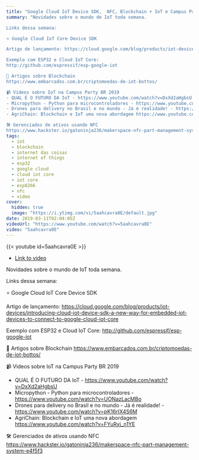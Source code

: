 ```yaml
---
title: "Google Cloud IoT Device SDK,  NFC, Blockchain + IoT e Campus Party - Novidades IoT #1"
summary: "Novidades sobre o mundo de IoT toda semana.

Links dessa semana:

⭐️ Google Cloud IoT Core Device SDK

Artigo de lançamento: https://cloud.google.com/blog/products/iot-devices/introducing-cloud-iot-device-sdk-a-new-way-for-embedded-iot-devices-to-connect-to-google-cloud-iot-core

Exemplo com ESP32 e Cloud IoT Core:
http://github.com/espressif/esp-google-iot

📝 Artigos sobre Blockchain
https://www.embarcados.com.br/criptomoedas-de-iot-bottos/

📹 Videos sobre IoT na Campus Party BR 2019
- QUAL É O FUTURO DA IoT - https://www.youtube.com/watch?v=DxXd2aHgbsU
- Micropython - Python para microcontroladores - https://www.youtube.com/watch?v=UONazLacMBo
- Drones para delivery no Brasil e no mundo - Já é realidade! - https://www.youtube.com/watch?v=pK16rIX4S6M
- AgriChain: Blockchain e IoT uma nova abordagem https://www.youtube.com/watch?v=FYuRyj_n1YE

🛠 Gerenciados de ativos usando NFC
https://www.hackster.io/gatoninja236/makerspace-nfc-part-management-system-e4f5f3"
tags:
  - iot
  - blockchain
  - internet das coisas
  - internet of things
  - esp32
  - google cloud
  - cloud iot core
  - iot core
  - esp8266
  - nfc
  - video
cover:
  hidden: true
  image: "https://i.ytimg.com/vi/5aahcavra0E/default.jpg"
date: 2019-03-11T02:04:05Z
videoUrl: "https://www.youtube.com/watch?v=5aahcavra0E"
video: "5aahcavra0E"
---
```


<!-- truncate -->

{{< youtube id=5aahcavra0E >}}

- [Link to video](https://www.youtube.com/watch?v=5aahcavra0E)

Novidades sobre o mundo de IoT toda semana.

Links dessa semana:

⭐️ Google Cloud IoT Core Device SDK

Artigo de lançamento: https://cloud.google.com/blog/products/iot-devices/introducing-cloud-iot-device-sdk-a-new-way-for-embedded-iot-devices-to-connect-to-google-cloud-iot-core

Exemplo com ESP32 e Cloud IoT Core:
http://github.com/espressif/esp-google-iot

📝 Artigos sobre Blockchain
https://www.embarcados.com.br/criptomoedas-de-iot-bottos/

📹 Videos sobre IoT na Campus Party BR 2019
- QUAL É O FUTURO DA IoT - https://www.youtube.com/watch?v=DxXd2aHgbsU
- Micropython - Python para microcontroladores - https://www.youtube.com/watch?v=UONazLacMBo
- Drones para delivery no Brasil e no mundo - Já é realidade! - https://www.youtube.com/watch?v=pK16rIX4S6M
- AgriChain: Blockchain e IoT uma nova abordagem https://www.youtube.com/watch?v=FYuRyj_n1YE

🛠 Gerenciados de ativos usando NFC
https://www.hackster.io/gatoninja236/makerspace-nfc-part-management-system-e4f5f3
